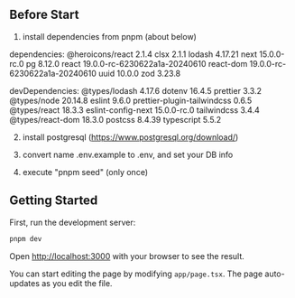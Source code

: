 ## Before Start

1. install dependencies from pnpm (about below)

dependencies:
@heroicons/react 2.1.4
clsx 2.1.1
lodash 4.17.21
next 15.0.0-rc.0
pg 8.12.0
react 19.0.0-rc-6230622a1a-20240610
react-dom 19.0.0-rc-6230622a1a-20240610
uuid 10.0.0
zod 3.23.8

devDependencies:
@types/lodash 4.17.6 dotenv 16.4.5 prettier 3.3.2
@types/node 20.14.8 eslint 9.6.0 prettier-plugin-tailwindcss 0.6.5
@types/react 18.3.3 eslint-config-next 15.0.0-rc.0 tailwindcss 3.4.4
@types/react-dom 18.3.0 postcss 8.4.39 typescript 5.5.2

2. install postgresql (https://www.postgresql.org/download/)

3. convert name .env.example to .env, and set your DB info

4. execute "pnpm seed" (only once)

## Getting Started

First, run the development server:

```bash
pnpm dev
```

Open [http://localhost:3000](http://localhost:3000) with your browser to see the result.

You can start editing the page by modifying `app/page.tsx`. The page auto-updates as you edit the file.
